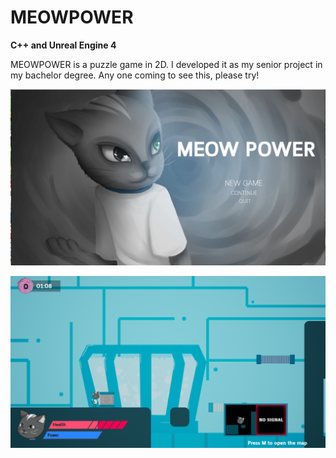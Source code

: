 # MEOWPOWER
**C++ and Unreal Engine 4**

MEOWPOWER is a puzzle game in 2D. I developed it as my senior project in my bachelor degree. Any one coming to see this, please try!

![Image of mainmenu](https://github.com/wwongkamjan/MEOWPOWER/blob/master/mainmenu.PNG)

![allInGameUI](https://github.com/wwongkamjan/MEOWPOWER/blob/master/allInGameUI.PNG)




